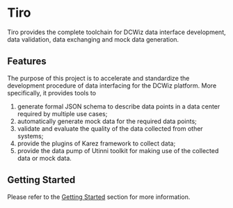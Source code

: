 # Tiro

Tiro provides the complete toolchain for DCWiz data interface development, data validation, data exchanging and mock data generation.

## Features

The purpose of this project is to accelerate and standardize the development procedure of data interfacing for the DCWiz
platform. More specifically, it provides tools to

1. generate formal JSON schema to describe data points in a data center required by multiple use cases;
2. automatically generate mock data for the required data points;
3. validate and evaluate the quality of the data collected from other systems;
4. provide the plugins of Karez framework to collect data;
5. provide the data pump of Utinni toolkit for making use of the collected data or mock data.

## Getting Started

Please refer to the [Getting Started](get_started/index.md) section for more information.